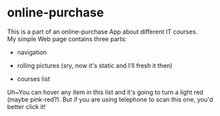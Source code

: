 # online-purchase  
This is a part of an online-purchase App about different IT courses.  
My simple Web page contains three parts:  

- navigation  

- rolling pictures (sry, now it's static and I'll fresh it then)  

- courses list  

Uh~You can hover any item in this list and it's going to turn a light red (maybe pink-red?).
But if you are using telephone to scan this one, you'd better click it!
